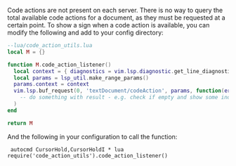 Code actions are not present on each server. There is no way to query the total available code actions for a document, as they must be requested at a certain point. To show a sign when a code action is available, you can  modify the following and add to your config directory:

```lua
--lua/code_action_utils.lua
local M = {}

function M.code_action_listener()
  local context = { diagnostics = vim.lsp.diagnostic.get_line_diagnostics() }
  local params = lsp_util.make_range_params()
  params.context = context
  vim.lsp.buf_request(0, 'textDocument/codeAction', params, function(err, _, result)
    -- do something with result - e.g. check if empty and show some indication such as a sign
  )
end

return M
```

And the following in your configuration to call the function:

```vim
 autocmd CursorHold,CursorHoldI * lua require('code_action_utils').code_action_listener()
```
